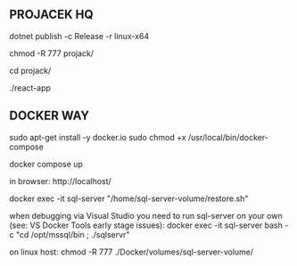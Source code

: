 ## PROJACEK HQ

dotnet publish -c Release -r linux-x64

chmod -R 777 projack/

cd projack/

./react-app

## DOCKER WAY

sudo apt-get install -y docker.io
sudo chmod +x /usr/local/bin/docker-compose

docker compose up

in browser: http://localhost/

docker exec -it sql-server "/home/sql-server-volume/restore.sh"

when debugging via Visual Studio you need to run sql-server on your own (see: VS Docker Tools early stage issues):
docker exec -it sql-server bash -c "cd /opt/mssql/bin ; ./sqlservr"

on linux host: chmod -R 777 ./Docker/volumes/sql-server-volume/
